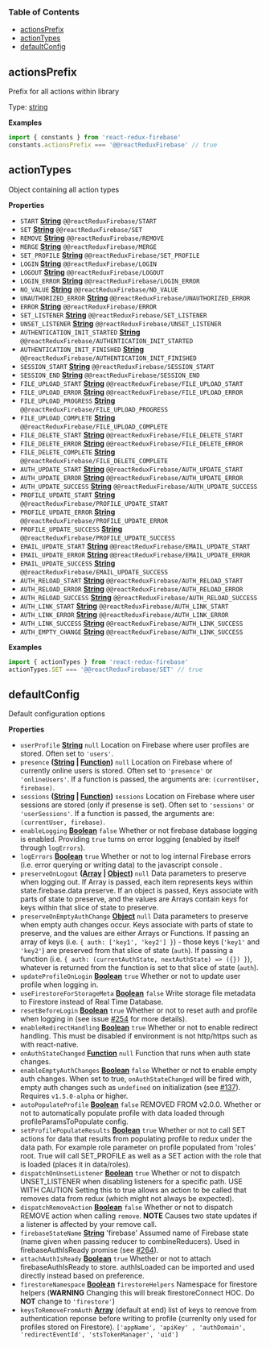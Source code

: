 <!-- Generated by documentation.js. Update this documentation by updating the source code. -->

### Table of Contents

-   [actionsPrefix][1]
-   [actionTypes][2]
-   [defaultConfig][3]

## actionsPrefix

Prefix for all actions within library

Type: [string][4]

**Examples**

```javascript
import { constants } from 'react-redux-firebase'
constants.actionsPrefix === '@@reactReduxFirebase' // true
```

## actionTypes

Object containing all action types

**Properties**

-   `START` **[String][4]** `@@reactReduxFirebase/START`
-   `SET` **[String][4]** `@@reactReduxFirebase/SET`
-   `REMOVE` **[String][4]** `@@reactReduxFirebase/REMOVE`
-   `MERGE` **[String][4]** `@@reactReduxFirebase/MERGE`
-   `SET_PROFILE` **[String][4]** `@@reactReduxFirebase/SET_PROFILE`
-   `LOGIN` **[String][4]** `@@reactReduxFirebase/LOGIN`
-   `LOGOUT` **[String][4]** `@@reactReduxFirebase/LOGOUT`
-   `LOGIN_ERROR` **[String][4]** `@@reactReduxFirebase/LOGIN_ERROR`
-   `NO_VALUE` **[String][4]** `@@reactReduxFirebase/NO_VALUE`
-   `UNAUTHORIZED_ERROR` **[String][4]** `@@reactReduxFirebase/UNAUTHORIZED_ERROR`
-   `ERROR` **[String][4]** `@@reactReduxFirebase/ERROR`
-   `SET_LISTENER` **[String][4]** `@@reactReduxFirebase/SET_LISTENER`
-   `UNSET_LISTENER` **[String][4]** `@@reactReduxFirebase/UNSET_LISTENER`
-   `AUTHENTICATION_INIT_STARTED` **[String][4]** `@@reactReduxFirebase/AUTHENTICATION_INIT_STARTED`
-   `AUTHENTICATION_INIT_FINISHED` **[String][4]** `@@reactReduxFirebase/AUTHENTICATION_INIT_FINISHED`
-   `SESSION_START` **[String][4]** `@@reactReduxFirebase/SESSION_START`
-   `SESSION_END` **[String][4]** `@@reactReduxFirebase/SESSION_END`
-   `FILE_UPLOAD_START` **[String][4]** `@@reactReduxFirebase/FILE_UPLOAD_START`
-   `FILE_UPLOAD_ERROR` **[String][4]** `@@reactReduxFirebase/FILE_UPLOAD_ERROR`
-   `FILE_UPLOAD_PROGRESS` **[String][4]** `@@reactReduxFirebase/FILE_UPLOAD_PROGRESS`
-   `FILE_UPLOAD_COMPLETE` **[String][4]** `@@reactReduxFirebase/FILE_UPLOAD_COMPLETE`
-   `FILE_DELETE_START` **[String][4]** `@@reactReduxFirebase/FILE_DELETE_START`
-   `FILE_DELETE_ERROR` **[String][4]** `@@reactReduxFirebase/FILE_DELETE_ERROR`
-   `FILE_DELETE_COMPLETE` **[String][4]** `@@reactReduxFirebase/FILE_DELETE_COMPLETE`
-   `AUTH_UPDATE_START` **[String][4]** `@@reactReduxFirebase/AUTH_UPDATE_START`
-   `AUTH_UPDATE_ERROR` **[String][4]** `@@reactReduxFirebase/AUTH_UPDATE_ERROR`
-   `AUTH_UPDATE_SUCCESS` **[String][4]** `@@reactReduxFirebase/AUTH_UPDATE_SUCCESS`
-   `PROFILE_UPDATE_START` **[String][4]** `@@reactReduxFirebase/PROFILE_UPDATE_START`
-   `PROFILE_UPDATE_ERROR` **[String][4]** `@@reactReduxFirebase/PROFILE_UPDATE_ERROR`
-   `PROFILE_UPDATE_SUCCESS` **[String][4]** `@@reactReduxFirebase/PROFILE_UPDATE_SUCCESS`
-   `EMAIL_UPDATE_START` **[String][4]** `@@reactReduxFirebase/EMAIL_UPDATE_START`
-   `EMAIL_UPDATE_ERROR` **[String][4]** `@@reactReduxFirebase/EMAIL_UPDATE_ERROR`
-   `EMAIL_UPDATE_SUCCESS` **[String][4]** `@@reactReduxFirebase/EMAIL_UPDATE_SUCCESS`
-   `AUTH_RELOAD_START` **[String][4]** `@@reactReduxFirebase/AUTH_RELOAD_START`
-   `AUTH_RELOAD_ERROR` **[String][4]** `@@reactReduxFirebase/AUTH_RELOAD_ERROR`
-   `AUTH_RELOAD_SUCCESS` **[String][4]** `@@reactReduxFirebase/AUTH_RELOAD_SUCCESS`
-   `AUTH_LINK_START` **[String][4]** `@@reactReduxFirebase/AUTH_LINK_START`
-   `AUTH_LINK_ERROR` **[String][4]** `@@reactReduxFirebase/AUTH_LINK_ERROR`
-   `AUTH_LINK_SUCCESS` **[String][4]** `@@reactReduxFirebase/AUTH_LINK_SUCCESS`
-   `AUTH_EMPTY_CHANGE` **[String][4]** `@@reactReduxFirebase/AUTH_LINK_SUCCESS`

**Examples**

```javascript
import { actionTypes } from 'react-redux-firebase'
actionTypes.SET === '@@reactReduxFirebase/SET' // true
```

## defaultConfig

Default configuration options

**Properties**

-   `userProfile` **[String][4]** `null` Location on Firebase where user
    profiles are stored. Often set to `'users'`.
-   `presence` **([String][4] \| [Function][5])** `null` Location on Firebase where of currently
    online users is stored. Often set to `'presence'` or `'onlineUsers'`. If a function
    is passed, the arguments are: `(currentUser, firebase)`.
-   `sessions` **([String][4] \| [Function][5])** `sessions` Location on Firebase where user
    sessions are stored (only if presense is set). Often set to `'sessions'` or
    `'userSessions'`. If a function is passed, the arguments are: `(currentUser, firebase)`.
-   `enableLogging` **[Boolean](https://developer.mozilla.org/docs/Web/JavaScript/Reference/Global_Objects/Boolean)** `false` Whether or not firebase
    database logging is enabled. Providing `true` turns on error logging
    (enabled by itself through `logErrors`).
-   `logErrors` **[Boolean](https://developer.mozilla.org/docs/Web/JavaScript/Reference/Global_Objects/Boolean)** `true` Whether or not to log internal
    Firebase errors (i.e. error querying or writing data) to the javascript
    console .
-   `preserveOnLogout` **([Array](https://developer.mozilla.org/docs/Web/JavaScript/Reference/Global_Objects/Array) \| [Object](https://developer.mozilla.org/docs/Web/JavaScript/Reference/Global_Objects/Object))** `null` Data parameters to
    preserve when logging out. If Array is passed, each item represents keys
    within state.firebase.data preserve. If an object is passed, Keys associate
    with parts of state to preserve, and the values are Arrays contain keys
    for keys within that slice of state to preserve.
-   `preserveOnEmptyAuthChange` **[Object][8]** `null` Data parameters to
    preserve when empty auth changes occur. Keys associate with parts of state
    to preserve, and the values are either Arrays or Functions. If passing an
    array of keys (i.e. `{ auth: ['key1', 'key2'] }`) - those keys (`'key1'` and
    `'key2'`) are preserved from that slice of state (`auth`). If passing a
    function (i.e. `{ auth: (currentAuthState, nextAuthState) => ({}) }`),
    whatever is returned from the function is set to that slice of state (`auth`).
-   `updateProfileOnLogin` **[Boolean][6]** `true` Whether or not to update
    user profile when logging in.
-   `useFirestoreForStorageMeta` **[Boolean](https://developer.mozilla.org/docs/Web/JavaScript/Reference/Global_Objects/Boolean)** `false` Write storage
    file metadata to Firestore instead of Real Time Database.
-   `resetBeforeLogin` **[Boolean](https://developer.mozilla.org/docs/Web/JavaScript/Reference/Global_Objects/Boolean)** `true` Whether or not to reset auth
    and profile when logging in (see issue
    [#254][9]
    for more details).
-   `enableRedirectHandling` **[Boolean][6]** `true` Whether or not to enable
    redirect handling. This must be disabled if environment is not http/https
    such as with react-native.
-   `onAuthStateChanged` **[Function][5]** `null` Function that runs when
    auth state changes.
-   `enableEmptyAuthChanges` **[Boolean][6]** `false` Whether or not to enable
    empty auth changes. When set to true, `onAuthStateChanged` will be fired with,
    empty auth changes such as `undefined` on initialization
    (see [#137][10]).
    Requires `v1.5.0-alpha` or higher.
-   `autoPopulateProfile` **[Boolean][6]** `false` REMOVED FROM v2.0.0.
    Whether or not to automatically populate profile with data loaded through
    profileParamsToPopulate config.
-   `setProfilePopulateResults` **[Boolean][6]** `true` Whether or not to
    call SET actions for data that results from populating profile to redux under
    the data path. For example role parameter on profile populated from 'roles'
    root. True will call SET_PROFILE as well as a SET action with the role that
    is loaded (places it in data/roles).
-   `dispatchOnUnsetListener` **[Boolean][6]** `true` Whether or not to
    dispatch UNSET_LISTENER when disabling listeners for a specific path. USE WITH CAUTION
    Setting this to true allows an action to be called that removes data
    from redux (which might not always be expected).
-   `dispatchRemoveAction` **[Boolean][6]** `false` Whether or not to
    dispatch REMOVE action when calling `remove`. **NOTE** Causes two state
    updates if a listener is affected by your remove call.
-   `firebaseStateName` **[String][4]** 'firebase' Assumed name of Firebase
    state (name given when passing reducer to combineReducers). Used in
    firebaseAuthIsReady promise (see
    [#264][11]).
-   `attachAuthIsReady` **[Boolean][6]** `true` Whether or not to attach
    firebaseAuthIsReady to store. authIsLoaded can be imported and used
    directly instead based on preference.
-   `firestoreNamespace` **[Boolean][6]** `firestoreHelpers` Namespace for
    firestore helpers (**WARNING** Changing this will break firestoreConnect HOC.
    Do **NOT** change to `'firestore'`)
-   `keysToRemoveFromAuth` **[Array][7]** (default at end)
    list of keys to remove from authentication reponse before writing to profile
    (currenlty only used for profiles stored on Firestore). `['appName', 'apiKey'
    , 'authDomain', 'redirectEventId', 'stsTokenManager', 'uid']`

[1]: #actionsprefix

[2]: #actiontypes

[3]: #defaultconfig

[4]: https://developer.mozilla.org/docs/Web/JavaScript/Reference/Global_Objects/String

[5]: https://developer.mozilla.org/docs/Web/JavaScript/Reference/Statements/function

[6]: https://developer.mozilla.org/docs/Web/JavaScript/Reference/Global_Objects/Boolean

[7]: https://developer.mozilla.org/docs/Web/JavaScript/Reference/Global_Objects/Array

[8]: https://developer.mozilla.org/docs/Web/JavaScript/Reference/Global_Objects/Object

[9]: https://github.com/prescottprue/react-redux-firebase/issues/254

[10]: https://github.com/prescottprue/react-redux-firebase/issues/137

[11]: https://github.com/prescottprue/react-redux-firebase/issues/264
